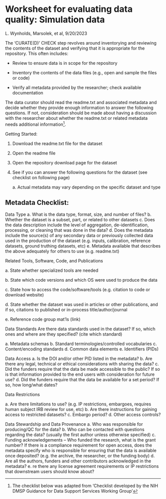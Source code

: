 # Worksheet for evaluating data quality: Simulation data

L. Wynholds, Marsolek, et al, 9/20/2023

The ‘CURATE(D)’ CHECK step revolves around inventorying and reviewing
the contents of the dataset and verifying that it is appropriate for the
repository. This often includes:

- Review to ensure data is in scope for the repository

- Inventory the contents of the data files (e.g., open and sample the
  files or code)

- Verify all metadata provided by the researcher; check available
  documentation

The data curator should read the readme.txt and associated metadata and
decide whether they provide enough information to answer the following
questions. If not, consideration should be made about having a
discussion with the researcher about whether the readme.txt or related
metadata needs additional information[^1].

Getting Started:

1)  Download the readme.txt file for the dataset

2)  Open the readme file

3)  Open the repository download page for the dataset

4)  See if you can answer the following questions for the dataset (see
    checklist on following page)

	a. Actual metadata may vary depending on the specific dataset and type

## Metadata Checklist:
Data Type 
a. What is the data type, format, size, and number of
files?
b. Whether the dataset is a subset, part, or related to other
datasets
c. Does the data description include the level of aggregation,
de-identification, processing, or cleaning that was done in the
data?
d. Does the metadata include the source(s) of any secondary data or
previously collected data used in the production of the dataset (e.g.
inputs, calibration, reference datasets, ground truthing datasets,
etc)
e. Metadata available that describes the above adequately for others
to use (e.g. readme.txt)


Related Tools, Software, Code, and Publications

a. State whether specialized tools are needed

b. State which code versions and which OS were used to produce the data  

c. State how to access the code/software/tools (e.g. citation to code or download website)

d. State whether the dataset was used in articles or other
publications, and if so, citations to published or in-process
title/author/journal

e. Reference code group mat’ls (link)

Data Standards 
Are there data standards used in the dataset? If so,
which ones and where are they specified? (cite which standard)

a. Metadata schemas
b. Standard terminologies/controlled vocabularies
c. Content/encoding standards
d. Common data elements
e. Identifiers (PIDs)


Data Access 
a. Is the DOI and/or other PID listed in the metadata?
b. Are there any legal, technical or ethical considerations with sharing the data?
c. Did the funders require that the data be made accessible to the
public? If so is that information provided to the end users with
consideration for future use?
d. Did the funders require that the data be available for a set period?
If so, how long/what dates?

Data Restrictions 

a. Are there limitations to use? (e.g. IP
restrictions, embargoes, requires human subject IRB review for use,
etc)
b. Are there instructions for gaining access to restricted
datasets?
c. Embargo period?
d. Other access controls?

Data Stewardship and Data Provenance
a. Who was responsible for producing/QC for the
data?
b. Who can be contacted with questions regarding the
data? (usually the first author unless otherwise specified)
c. Funding acknowledgements – Who funded the research, what is the grant
number? If there is a compliance requirement for open access, does the
metadata specify who is responsible for ensuring that the data is
available once deposited? (e.g. the archive, the researcher, or the
funding body)
d. Are all the authors, funders and other contributors acknowledged in
the metadata?
e. re there any license agreement requirements or IP restrictions that
downstream users should know about?

[^1]: The checklist below was adapted from ‘Checklist developed by the
    NIH DMSP Guidance for Data Support Services Working Group’
